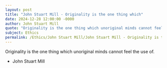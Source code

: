 ```yaml
---
layout: post
title: "John Stuart Mill - Originality is the one thing which"
date: 2024-12-28 12:00:00 -0000
author: John Stuart Mill
quote: "Originality is the one thing which unoriginal minds cannot feel the use of."
subject: Ethics
permalink: /Ethics/John Stuart Mill/John Stuart Mill - Originality is the one thing which
---
```


Originality is the one thing which unoriginal minds cannot feel the use of.

- John Stuart Mill
